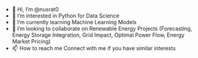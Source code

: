 - 👋 Hi, I’m @nusrat0
- 👀 I’m interested in Python for Data Science
- 🌱 I’m currently learning Machine Learning Models
- 💞️ I’m looking to collaborate on Renewable Energy Projects (Forecasting, Energy Storage Integration, Grid Impact, Optimal Power Flow, Energy Market Pricing)
- 📫 How to reach me Connect with me if you have similar interests

<!---
nusrat0/nusrat0 is a ✨ special ✨ repository because its `README.md` (this file) appears on your GitHub profile.
You can click the Preview link to take a look at your changes.
--->
